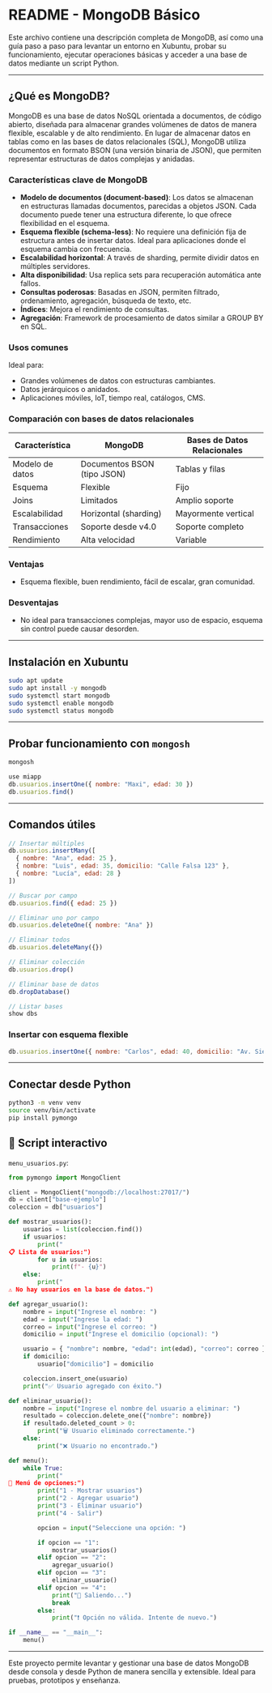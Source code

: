 
# README - MongoDB Básico

Este archivo contiene una descripción completa de MongoDB, así como una guía paso a paso para levantar un entorno en Xubuntu, probar su funcionamiento, ejecutar operaciones básicas y acceder a una base de datos mediante un script Python.

---

## ¿Qué es MongoDB?

MongoDB es una base de datos NoSQL orientada a documentos, de código abierto, diseñada para almacenar grandes volúmenes de datos de manera flexible, escalable y de alto rendimiento. En lugar de almacenar datos en tablas como en las bases de datos relacionales (SQL), MongoDB utiliza documentos en formato BSON (una versión binaria de JSON), que permiten representar estructuras de datos complejas y anidadas.

### Características clave de MongoDB

- **Modelo de documentos (document-based)**: Los datos se almacenan en estructuras llamadas documentos, parecidas a objetos JSON. Cada documento puede tener una estructura diferente, lo que ofrece flexibilidad en el esquema.
- **Esquema flexible (schema-less)**: No requiere una definición fija de estructura antes de insertar datos. Ideal para aplicaciones donde el esquema cambia con frecuencia.
- **Escalabilidad horizontal**: A través de sharding, permite dividir datos en múltiples servidores.
- **Alta disponibilidad**: Usa replica sets para recuperación automática ante fallos.
- **Consultas poderosas**: Basadas en JSON, permiten filtrado, ordenamiento, agregación, búsqueda de texto, etc.
- **Índices**: Mejora el rendimiento de consultas.
- **Agregación**: Framework de procesamiento de datos similar a GROUP BY en SQL.

### Usos comunes

Ideal para:
- Grandes volúmenes de datos con estructuras cambiantes.
- Datos jerárquicos o anidados.
- Aplicaciones móviles, IoT, tiempo real, catálogos, CMS.

### Comparación con bases de datos relacionales

| Característica      | MongoDB                    | Bases de Datos Relacionales |
|---------------------|----------------------------|-----------------------------|
| Modelo de datos     | Documentos BSON (tipo JSON) | Tablas y filas             |
| Esquema             | Flexible                   | Fijo                        |
| Joins               | Limitados                  | Amplio soporte              |
| Escalabilidad       | Horizontal (sharding)      | Mayormente vertical         |
| Transacciones       | Soporte desde v4.0         | Soporte completo            |
| Rendimiento         | Alta velocidad             | Variable                    |


### Ventajas

- Esquema flexible, buen rendimiento, fácil de escalar, gran comunidad.

### Desventajas

- No ideal para transacciones complejas, mayor uso de espacio, esquema sin control puede causar desorden.

---

## Instalación en Xubuntu

```bash
sudo apt update
sudo apt install -y mongodb
sudo systemctl start mongodb
sudo systemctl enable mongodb
sudo systemctl status mongodb
```
---

## Probar funcionamiento con `mongosh`

```bash
mongosh
```

```js
use miapp
db.usuarios.insertOne({ nombre: "Maxi", edad: 30 })
db.usuarios.find()
```

---

## Comandos útiles

```js
// Insertar múltiples
db.usuarios.insertMany([
  { nombre: "Ana", edad: 25 },
  { nombre: "Luis", edad: 35, domicilio: "Calle Falsa 123" },
  { nombre: "Lucía", edad: 28 }
])

// Buscar por campo
db.usuarios.find({ edad: 25 })

// Eliminar uno por campo
db.usuarios.deleteOne({ nombre: "Ana" })

// Eliminar todos
db.usuarios.deleteMany({})

// Eliminar colección
db.usuarios.drop()

// Eliminar base de datos
db.dropDatabase()

// Listar bases
show dbs
```

### Insertar con esquema flexible

```js
db.usuarios.insertOne({ nombre: "Carlos", edad: 40, domicilio: "Av. Siempre Viva" })
```

---

## Conectar desde Python

```bash
python3 -m venv venv
source venv/bin/activate
pip install pymongo
```


## 🧾 Script interactivo

`menu_usuarios.py`:

```python
from pymongo import MongoClient

client = MongoClient("mongodb://localhost:27017/")
db = client["base-ejemplo"]
coleccion = db["usuarios"]

def mostrar_usuarios():
    usuarios = list(coleccion.find())
    if usuarios:
        print("
📋 Lista de usuarios:")
        for u in usuarios:
            print(f"- {u}")
    else:
        print("
⚠️ No hay usuarios en la base de datos.")

def agregar_usuario():
    nombre = input("Ingrese el nombre: ")
    edad = input("Ingrese la edad: ")
    correo = input("Ingrese el correo: ")
    domicilio = input("Ingrese el domicilio (opcional): ")

    usuario = { "nombre": nombre, "edad": int(edad), "correo": correo }
    if domicilio:
        usuario["domicilio"] = domicilio

    coleccion.insert_one(usuario)
    print("✅ Usuario agregado con éxito.")

def eliminar_usuario():
    nombre = input("Ingrese el nombre del usuario a eliminar: ")
    resultado = coleccion.delete_one({"nombre": nombre})
    if resultado.deleted_count > 0:
        print("🗑️ Usuario eliminado correctamente.")
    else:
        print("❌ Usuario no encontrado.")

def menu():
    while True:
        print("
🧾 Menú de opciones:")
        print("1 - Mostrar usuarios")
        print("2 - Agregar usuario")
        print("3 - Eliminar usuario")
        print("4 - Salir")

        opcion = input("Seleccione una opción: ")

        if opcion == "1":
            mostrar_usuarios()
        elif opcion == "2":
            agregar_usuario()
        elif opcion == "3":
            eliminar_usuario()
        elif opcion == "4":
            print("👋 Saliendo...")
            break
        else:
            print("❗ Opción no válida. Intente de nuevo.")

if __name__ == "__main__":
    menu()
```

---

Este proyecto permite levantar y gestionar una base de datos MongoDB desde consola y desde Python de manera sencilla y extensible. Ideal para pruebas, prototipos y enseñanza.
